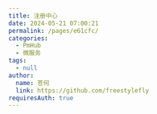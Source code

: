 ```yaml
---
title: 注册中心
date: 2024-05-21 07:00:21
permalink: /pages/e61cfc/
categories: 
  - PmHub
  - 微服务
tags: 
  - null
author: 
  name: 苍何
  link: https://github.com/freestylefly
requiresAuth: true
---
```

